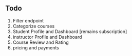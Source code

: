 ## Todo

1. Filter endpoint
2. Categorize courses
3. Student Profile and Dashboard [remains subscription]
4. instructor Profile and Dashboard
5. Course Review and Rating
6. pricing and payments
